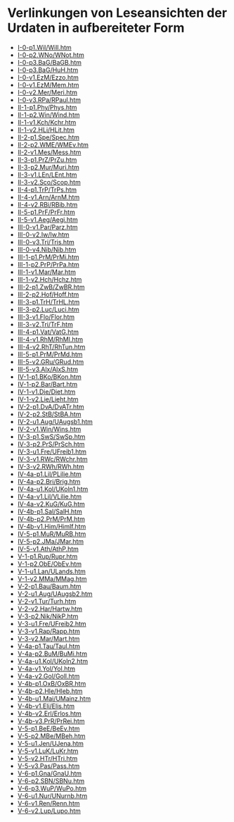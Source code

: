 # Verlinkungen von Leseansichten der Urdaten in aufbereiteter Form

- <a href="https://publikationen.badw.de/de/data?url=https%3A%2F%2Fdaten.badw.de%2Fmhd-korpus%2F-%2Fraw%2Farbeitsfassung%2FP-htm%2FI-0-p1.Wil%2FWill.htm" target="_blank" rel="noopener noreferrer">I-0-p1.Wil/Will.htm</a>
- <a href="https://publikationen.badw.de/de/data?url=https%3A%2F%2Fdaten.badw.de%2Fmhd-korpus%2F-%2Fraw%2Farbeitsfassung%2FP-htm%2FI-0-p2.WNo%2FWNot.htm" target="_blank" rel="noopener noreferrer">I-0-p2.WNo/WNot.htm</a>
- <a href="https://publikationen.badw.de/de/data?url=https%3A%2F%2Fdaten.badw.de%2Fmhd-korpus%2F-%2Fraw%2Farbeitsfassung%2FP-htm%2FI-0-p3.BaG%2FBaGB.htm" target="_blank" rel="noopener noreferrer">I-0-p3.BaG/BaGB.htm</a>
- <a href="https://publikationen.badw.de/de/data?url=https%3A%2F%2Fdaten.badw.de%2Fmhd-korpus%2F-%2Fraw%2Farbeitsfassung%2FP-htm%2FI-0-p3.BaG%2FHuH.htm" target="_blank" rel="noopener noreferrer">I-0-p3.BaG/HuH.htm</a>
- <a href="https://publikationen.badw.de/de/data?url=https%3A%2F%2Fdaten.badw.de%2Fmhd-korpus%2F-%2Fraw%2Farbeitsfassung%2FP-htm%2FI-0-v1.EzM%2FEzzo.htm" target="_blank" rel="noopener noreferrer">I-0-v1.EzM/Ezzo.htm</a>
- <a href="https://publikationen.badw.de/de/data?url=https%3A%2F%2Fdaten.badw.de%2Fmhd-korpus%2F-%2Fraw%2Farbeitsfassung%2FP-htm%2FI-0-v1.EzM%2FMem.htm" target="_blank" rel="noopener noreferrer">I-0-v1.EzM/Mem.htm</a>
- <a href="https://publikationen.badw.de/de/data?url=https%3A%2F%2Fdaten.badw.de%2Fmhd-korpus%2F-%2Fraw%2Farbeitsfassung%2FP-htm%2FI-0-v2.Mer%2FMeri.htm" target="_blank" rel="noopener noreferrer">I-0-v2.Mer/Meri.htm</a>
- <a href="https://publikationen.badw.de/de/data?url=https%3A%2F%2Fdaten.badw.de%2Fmhd-korpus%2F-%2Fraw%2Farbeitsfassung%2FP-htm%2FI-0-v3.RPa%2FRPaul.htm" target="_blank" rel="noopener noreferrer">I-0-v3.RPa/RPaul.htm</a>
- <a href="https://publikationen.badw.de/de/data?url=https%3A%2F%2Fdaten.badw.de%2Fmhd-korpus%2F-%2Fraw%2Farbeitsfassung%2FP-htm%2FII-1-p1.Phy%2FPhys.htm" target="_blank" rel="noopener noreferrer">II-1-p1.Phy/Phys.htm</a>
- <a href="https://publikationen.badw.de/de/data?url=https%3A%2F%2Fdaten.badw.de%2Fmhd-korpus%2F-%2Fraw%2Farbeitsfassung%2FP-htm%2FII-1-p2.Win%2FWind.htm" target="_blank" rel="noopener noreferrer">II-1-p2.Win/Wind.htm</a>
- <a href="https://publikationen.badw.de/de/data?url=https%3A%2F%2Fdaten.badw.de%2Fmhd-korpus%2F-%2Fraw%2Farbeitsfassung%2FP-htm%2FII-1-v1.Kch%2FKchr.htm" target="_blank" rel="noopener noreferrer">II-1-v1.Kch/Kchr.htm</a>
- <a href="https://publikationen.badw.de/de/data?url=https%3A%2F%2Fdaten.badw.de%2Fmhd-korpus%2F-%2Fraw%2Farbeitsfassung%2FP-htm%2FII-1-v2.HLi%2FHLit.htm" target="_blank" rel="noopener noreferrer">II-1-v2.HLi/HLit.htm</a>
- <a href="https://publikationen.badw.de/de/data?url=https%3A%2F%2Fdaten.badw.de%2Fmhd-korpus%2F-%2Fraw%2Farbeitsfassung%2FP-htm%2FII-2-p1.Spe%2FSpec.htm" target="_blank" rel="noopener noreferrer">II-2-p1.Spe/Spec.htm</a>
- <a href="https://publikationen.badw.de/de/data?url=https%3A%2F%2Fdaten.badw.de%2Fmhd-korpus%2F-%2Fraw%2Farbeitsfassung%2FP-htm%2FII-2-p2.WME%2FWMEv.htm" target="_blank" rel="noopener noreferrer">II-2-p2.WME/WMEv.htm</a>
- <a href="https://publikationen.badw.de/de/data?url=https%3A%2F%2Fdaten.badw.de%2Fmhd-korpus%2F-%2Fraw%2Farbeitsfassung%2FP-htm%2FII-2-v1.Mes%2FMess.htm" target="_blank" rel="noopener noreferrer">II-2-v1.Mes/Mess.htm</a>
- <a href="https://publikationen.badw.de/de/data?url=https%3A%2F%2Fdaten.badw.de%2Fmhd-korpus%2F-%2Fraw%2Farbeitsfassung%2FP-htm%2FII-3-p1.PrZ%2FPrZu.htm" target="_blank" rel="noopener noreferrer">II-3-p1.PrZ/PrZu.htm</a>
- <a href="https://publikationen.badw.de/de/data?url=https%3A%2F%2Fdaten.badw.de%2Fmhd-korpus%2F-%2Fraw%2Farbeitsfassung%2FP-htm%2FII-3-p2.Mur%2FMuri.htm" target="_blank" rel="noopener noreferrer">II-3-p2.Mur/Muri.htm</a>
- <a href="https://publikationen.badw.de/de/data?url=https%3A%2F%2Fdaten.badw.de%2Fmhd-korpus%2F-%2Fraw%2Farbeitsfassung%2FP-htm%2FII-3-v1.LEn%2FLEnt.htm" target="_blank" rel="noopener noreferrer">II-3-v1.LEn/LEnt.htm</a>
- <a href="https://publikationen.badw.de/de/data?url=https%3A%2F%2Fdaten.badw.de%2Fmhd-korpus%2F-%2Fraw%2Farbeitsfassung%2FP-htm%2FII-3-v2.Sco%2FScop.htm" target="_blank" rel="noopener noreferrer">II-3-v2.Sco/Scop.htm</a>
- <a href="https://publikationen.badw.de/de/data?url=https%3A%2F%2Fdaten.badw.de%2Fmhd-korpus%2F-%2Fraw%2Farbeitsfassung%2FP-htm%2FII-4-p1.TrP%2FTrPs.htm" target="_blank" rel="noopener noreferrer">II-4-p1.TrP/TrPs.htm</a>
- <a href="https://publikationen.badw.de/de/data?url=https%3A%2F%2Fdaten.badw.de%2Fmhd-korpus%2F-%2Fraw%2Farbeitsfassung%2FP-htm%2FII-4-v1.Arn%2FArnM.htm" target="_blank" rel="noopener noreferrer">II-4-v1.Arn/ArnM.htm</a>
- <a href="https://publikationen.badw.de/de/data?url=https%3A%2F%2Fdaten.badw.de%2Fmhd-korpus%2F-%2Fraw%2Farbeitsfassung%2FP-htm%2FII-4-v2.RBi%2FRBib.htm" target="_blank" rel="noopener noreferrer">II-4-v2.RBi/RBib.htm</a>
- <a href="https://publikationen.badw.de/de/data?url=https%3A%2F%2Fdaten.badw.de%2Fmhd-korpus%2F-%2Fraw%2Farbeitsfassung%2FP-htm%2FII-5-p1.PrF%2FPrFr.htm" target="_blank" rel="noopener noreferrer">II-5-p1.PrF/PrFr.htm</a>
- <a href="https://publikationen.badw.de/de/data?url=https%3A%2F%2Fdaten.badw.de%2Fmhd-korpus%2F-%2Fraw%2Farbeitsfassung%2FP-htm%2FII-5-v1.Aeg%2FAegi.htm" target="_blank" rel="noopener noreferrer">II-5-v1.Aeg/Aegi.htm</a>
- <a href="https://publikationen.badw.de/de/data?url=https%3A%2F%2Fdaten.badw.de%2Fmhd-korpus%2F-%2Fraw%2Farbeitsfassung%2FP-htm%2FIII-0-v1.Par%2FParz.htm" target="_blank" rel="noopener noreferrer">III-0-v1.Par/Parz.htm</a>
- <a href="https://publikationen.badw.de/de/data?url=https%3A%2F%2Fdaten.badw.de%2Fmhd-korpus%2F-%2Fraw%2Farbeitsfassung%2FP-htm%2FIII-0-v2.Iw%2FIw.htm" target="_blank" rel="noopener noreferrer">III-0-v2.Iw/Iw.htm</a>
- <a href="https://publikationen.badw.de/de/data?url=https%3A%2F%2Fdaten.badw.de%2Fmhd-korpus%2F-%2Fraw%2Farbeitsfassung%2FP-htm%2FIII-0-v3.Tri%2FTris.htm" target="_blank" rel="noopener noreferrer">III-0-v3.Tri/Tris.htm</a>
- <a href="https://publikationen.badw.de/de/data?url=https%3A%2F%2Fdaten.badw.de%2Fmhd-korpus%2F-%2Fraw%2Farbeitsfassung%2FP-htm%2FIII-0-v4.Nib%2FNib.htm" target="_blank" rel="noopener noreferrer">III-0-v4.Nib/Nib.htm</a>
- <a href="https://publikationen.badw.de/de/data?url=https%3A%2F%2Fdaten.badw.de%2Fmhd-korpus%2F-%2Fraw%2Farbeitsfassung%2FP-htm%2FIII-1-p1.PrM%2FPrMi.htm" target="_blank" rel="noopener noreferrer">III-1-p1.PrM/PrMi.htm</a>
- <a href="https://publikationen.badw.de/de/data?url=https%3A%2F%2Fdaten.badw.de%2Fmhd-korpus%2F-%2Fraw%2Farbeitsfassung%2FP-htm%2FIII-1-p2.PrP%2FPrPa.htm" target="_blank" rel="noopener noreferrer">III-1-p2.PrP/PrPa.htm</a>
- <a href="https://publikationen.badw.de/de/data?url=https%3A%2F%2Fdaten.badw.de%2Fmhd-korpus%2F-%2Fraw%2Farbeitsfassung%2FP-htm%2FIII-1-v1.Mar%2FMar.htm" target="_blank" rel="noopener noreferrer">III-1-v1.Mar/Mar.htm</a>
- <a href="https://publikationen.badw.de/de/data?url=https%3A%2F%2Fdaten.badw.de%2Fmhd-korpus%2F-%2Fraw%2Farbeitsfassung%2FP-htm%2FIII-1-v2.Hch%2FHchz.htm" target="_blank" rel="noopener noreferrer">III-1-v2.Hch/Hchz.htm</a>
- <a href="https://publikationen.badw.de/de/data?url=https%3A%2F%2Fdaten.badw.de%2Fmhd-korpus%2F-%2Fraw%2Farbeitsfassung%2FP-htm%2FIII-2-p1.ZwB%2FZwBR.htm" target="_blank" rel="noopener noreferrer">III-2-p1.ZwB/ZwBR.htm</a>
- <a href="https://publikationen.badw.de/de/data?url=https%3A%2F%2Fdaten.badw.de%2Fmhd-korpus%2F-%2Fraw%2Farbeitsfassung%2FP-htm%2FIII-2-p2.Hof%2FHoff.htm" target="_blank" rel="noopener noreferrer">III-2-p2.Hof/Hoff.htm</a>
- <a href="https://publikationen.badw.de/de/data?url=https%3A%2F%2Fdaten.badw.de%2Fmhd-korpus%2F-%2Fraw%2Farbeitsfassung%2FP-htm%2FIII-3-p1.TrH%2FTrHL.htm" target="_blank" rel="noopener noreferrer">III-3-p1.TrH/TrHL.htm</a>
- <a href="https://publikationen.badw.de/de/data?url=https%3A%2F%2Fdaten.badw.de%2Fmhd-korpus%2F-%2Fraw%2Farbeitsfassung%2FP-htm%2FIII-3-p2.Luc%2FLuci.htm" target="_blank" rel="noopener noreferrer">III-3-p2.Luc/Luci.htm</a>
- <a href="https://publikationen.badw.de/de/data?url=https%3A%2F%2Fdaten.badw.de%2Fmhd-korpus%2F-%2Fraw%2Farbeitsfassung%2FP-htm%2FIII-3-v1.Flo%2FFlor.htm" target="_blank" rel="noopener noreferrer">III-3-v1.Flo/Flor.htm</a>
- <a href="https://publikationen.badw.de/de/data?url=https%3A%2F%2Fdaten.badw.de%2Fmhd-korpus%2F-%2Fraw%2Farbeitsfassung%2FP-htm%2FIII-3-v2.Tri%2FTrF.htm" target="_blank" rel="noopener noreferrer">III-3-v2.Tri/TrF.htm</a>
- <a href="https://publikationen.badw.de/de/data?url=https%3A%2F%2Fdaten.badw.de%2Fmhd-korpus%2F-%2Fraw%2Farbeitsfassung%2FP-htm%2FIII-4-p1.Vat%2FVatG.htm" target="_blank" rel="noopener noreferrer">III-4-p1.Vat/VatG.htm</a>
- <a href="https://publikationen.badw.de/de/data?url=https%3A%2F%2Fdaten.badw.de%2Fmhd-korpus%2F-%2Fraw%2Farbeitsfassung%2FP-htm%2FIII-4-v1.RhM%2FRhMl.htm" target="_blank" rel="noopener noreferrer">III-4-v1.RhM/RhMl.htm</a>
- <a href="https://publikationen.badw.de/de/data?url=https%3A%2F%2Fdaten.badw.de%2Fmhd-korpus%2F-%2Fraw%2Farbeitsfassung%2FP-htm%2FIII-4-v2.RhT%2FRhTun.htm" target="_blank" rel="noopener noreferrer">III-4-v2.RhT/RhTun.htm</a>
- <a href="https://publikationen.badw.de/de/data?url=https%3A%2F%2Fdaten.badw.de%2Fmhd-korpus%2F-%2Fraw%2Farbeitsfassung%2FP-htm%2FIII-5-p1.PrM%2FPrMd.htm" target="_blank" rel="noopener noreferrer">III-5-p1.PrM/PrMd.htm</a>
- <a href="https://publikationen.badw.de/de/data?url=https%3A%2F%2Fdaten.badw.de%2Fmhd-korpus%2F-%2Fraw%2Farbeitsfassung%2FP-htm%2FIII-5-v2.GRu%2FGRud.htm" target="_blank" rel="noopener noreferrer">III-5-v2.GRu/GRud.htm</a>
- <a href="https://publikationen.badw.de/de/data?url=https%3A%2F%2Fdaten.badw.de%2Fmhd-korpus%2F-%2Fraw%2Farbeitsfassung%2FP-htm%2FIII-5-v3.Alx%2FAlxS.htm" target="_blank" rel="noopener noreferrer">III-5-v3.Alx/AlxS.htm</a>
- <a href="https://publikationen.badw.de/de/data?url=https%3A%2F%2Fdaten.badw.de%2Fmhd-korpus%2F-%2Fraw%2Farbeitsfassung%2FP-htm%2FIV-1-p1.BKo%2FBKon.htm" target="_blank" rel="noopener noreferrer">IV-1-p1.BKo/BKon.htm</a>
- <a href="https://publikationen.badw.de/de/data?url=https%3A%2F%2Fdaten.badw.de%2Fmhd-korpus%2F-%2Fraw%2Farbeitsfassung%2FP-htm%2FIV-1-p2.Bar%2FBart.htm" target="_blank" rel="noopener noreferrer">IV-1-p2.Bar/Bart.htm</a>
- <a href="https://publikationen.badw.de/de/data?url=https%3A%2F%2Fdaten.badw.de%2Fmhd-korpus%2F-%2Fraw%2Farbeitsfassung%2FP-htm%2FIV-1-v1.Die%2FDiet.htm" target="_blank" rel="noopener noreferrer">IV-1-v1.Die/Diet.htm</a>
- <a href="https://publikationen.badw.de/de/data?url=https%3A%2F%2Fdaten.badw.de%2Fmhd-korpus%2F-%2Fraw%2Farbeitsfassung%2FP-htm%2FIV-1-v2.Lie%2FLieht.htm" target="_blank" rel="noopener noreferrer">IV-1-v2.Lie/Lieht.htm</a>
- <a href="https://publikationen.badw.de/de/data?url=https%3A%2F%2Fdaten.badw.de%2Fmhd-korpus%2F-%2Fraw%2Farbeitsfassung%2FP-htm%2FIV-2-p1.DvA%2FDvATr.htm" target="_blank" rel="noopener noreferrer">IV-2-p1.DvA/DvATr.htm</a>
- <a href="https://publikationen.badw.de/de/data?url=https%3A%2F%2Fdaten.badw.de%2Fmhd-korpus%2F-%2Fraw%2Farbeitsfassung%2FP-htm%2FIV-2-p2.StB%2FStBA.htm" target="_blank" rel="noopener noreferrer">IV-2-p2.StB/StBA.htm</a>
- <a href="https://publikationen.badw.de/de/data?url=https%3A%2F%2Fdaten.badw.de%2Fmhd-korpus%2F-%2Fraw%2Farbeitsfassung%2FP-htm%2FIV-2-u1.Aug%2FUAugsb1.htm" target="_blank" rel="noopener noreferrer">IV-2-u1.Aug/UAugsb1.htm</a>
- <a href="https://publikationen.badw.de/de/data?url=https%3A%2F%2Fdaten.badw.de%2Fmhd-korpus%2F-%2Fraw%2Farbeitsfassung%2FP-htm%2FIV-2-v1.Win%2FWins.htm" target="_blank" rel="noopener noreferrer">IV-2-v1.Win/Wins.htm</a>
- <a href="https://publikationen.badw.de/de/data?url=https%3A%2F%2Fdaten.badw.de%2Fmhd-korpus%2F-%2Fraw%2Farbeitsfassung%2FP-htm%2FIV-3-p1.SwS%2FSwSp.htm" target="_blank" rel="noopener noreferrer">IV-3-p1.SwS/SwSp.htm</a>
- <a href="https://publikationen.badw.de/de/data?url=https%3A%2F%2Fdaten.badw.de%2Fmhd-korpus%2F-%2Fraw%2Farbeitsfassung%2FP-htm%2FIV-3-p2.PrS%2FPrSch.htm" target="_blank" rel="noopener noreferrer">IV-3-p2.PrS/PrSch.htm</a>
- <a href="https://publikationen.badw.de/de/data?url=https%3A%2F%2Fdaten.badw.de%2Fmhd-korpus%2F-%2Fraw%2Farbeitsfassung%2FP-htm%2FIV-3-u1.Fre%2FUFreib1.htm" target="_blank" rel="noopener noreferrer">IV-3-u1.Fre/UFreib1.htm</a>
- <a href="https://publikationen.badw.de/de/data?url=https%3A%2F%2Fdaten.badw.de%2Fmhd-korpus%2F-%2Fraw%2Farbeitsfassung%2FP-htm%2FIV-3-v1.RWc%2FRWchr.htm" target="_blank" rel="noopener noreferrer">IV-3-v1.RWc/RWchr.htm</a>
- <a href="https://publikationen.badw.de/de/data?url=https%3A%2F%2Fdaten.badw.de%2Fmhd-korpus%2F-%2Fraw%2Farbeitsfassung%2FP-htm%2FIV-3-v2.RWh%2FRWh.htm" target="_blank" rel="noopener noreferrer">IV-3-v2.RWh/RWh.htm</a>
- <a href="https://publikationen.badw.de/de/data?url=https%3A%2F%2Fdaten.badw.de%2Fmhd-korpus%2F-%2Fraw%2Farbeitsfassung%2FP-htm%2FIV-4a-p1.Lil%2FPLilie.htm" target="_blank" rel="noopener noreferrer">IV-4a-p1.Lil/PLilie.htm</a>
- <a href="https://publikationen.badw.de/de/data?url=https%3A%2F%2Fdaten.badw.de%2Fmhd-korpus%2F-%2Fraw%2Farbeitsfassung%2FP-htm%2FIV-4a-p2.Bri%2FBrig.htm" target="_blank" rel="noopener noreferrer">IV-4a-p2.Bri/Brig.htm</a>
- <a href="https://publikationen.badw.de/de/data?url=https%3A%2F%2Fdaten.badw.de%2Fmhd-korpus%2F-%2Fraw%2Farbeitsfassung%2FP-htm%2FIV-4a-u1.Kol%2FUKoln1.htm" target="_blank" rel="noopener noreferrer">IV-4a-u1.Kol/UKoln1.htm</a>
- <a href="https://publikationen.badw.de/de/data?url=https%3A%2F%2Fdaten.badw.de%2Fmhd-korpus%2F-%2Fraw%2Farbeitsfassung%2FP-htm%2FIV-4a-v1.Lil%2FVLilie.htm" target="_blank" rel="noopener noreferrer">IV-4a-v1.Lil/VLilie.htm</a>
- <a href="https://publikationen.badw.de/de/data?url=https%3A%2F%2Fdaten.badw.de%2Fmhd-korpus%2F-%2Fraw%2Farbeitsfassung%2FP-htm%2FIV-4a-v2.KuG%2FKuG.htm" target="_blank" rel="noopener noreferrer">IV-4a-v2.KuG/KuG.htm</a>
- <a href="https://publikationen.badw.de/de/data?url=https%3A%2F%2Fdaten.badw.de%2Fmhd-korpus%2F-%2Fraw%2Farbeitsfassung%2FP-htm%2FIV-4b-p1.Sal%2FSalH.htm" target="_blank" rel="noopener noreferrer">IV-4b-p1.Sal/SalH.htm</a>
- <a href="https://publikationen.badw.de/de/data?url=https%3A%2F%2Fdaten.badw.de%2Fmhd-korpus%2F-%2Fraw%2Farbeitsfassung%2FP-htm%2FIV-4b-p2.PrM%2FPrM.htm" target="_blank" rel="noopener noreferrer">IV-4b-p2.PrM/PrM.htm</a>
- <a href="https://publikationen.badw.de/de/data?url=https%3A%2F%2Fdaten.badw.de%2Fmhd-korpus%2F-%2Fraw%2Farbeitsfassung%2FP-htm%2FIV-4b-v1.Him%2FHimlf.htm" target="_blank" rel="noopener noreferrer">IV-4b-v1.Him/Himlf.htm</a>
- <a href="https://publikationen.badw.de/de/data?url=https%3A%2F%2Fdaten.badw.de%2Fmhd-korpus%2F-%2Fraw%2Farbeitsfassung%2FP-htm%2FIV-5-p1.MuR%2FMuRB.htm" target="_blank" rel="noopener noreferrer">IV-5-p1.MuR/MuRB.htm</a>
- <a href="https://publikationen.badw.de/de/data?url=https%3A%2F%2Fdaten.badw.de%2Fmhd-korpus%2F-%2Fraw%2Farbeitsfassung%2FP-htm%2FIV-5-p2.JMa%2FJMar.htm" target="_blank" rel="noopener noreferrer">IV-5-p2.JMa/JMar.htm</a>
- <a href="https://publikationen.badw.de/de/data?url=https%3A%2F%2Fdaten.badw.de%2Fmhd-korpus%2F-%2Fraw%2Farbeitsfassung%2FP-htm%2FIV-5-v1.Ath%2FAthP.htm" target="_blank" rel="noopener noreferrer">IV-5-v1.Ath/AthP.htm</a>
- <a href="https://publikationen.badw.de/de/data?url=https%3A%2F%2Fdaten.badw.de%2Fmhd-korpus%2F-%2Fraw%2Farbeitsfassung%2FP-htm%2FV-1-p1.Rup%2FRupr.htm" target="_blank" rel="noopener noreferrer">V-1-p1.Rup/Rupr.htm</a>
- <a href="https://publikationen.badw.de/de/data?url=https%3A%2F%2Fdaten.badw.de%2Fmhd-korpus%2F-%2Fraw%2Farbeitsfassung%2FP-htm%2FV-1-p2.ObE%2FObEv.htm" target="_blank" rel="noopener noreferrer">V-1-p2.ObE/ObEv.htm</a>
- <a href="https://publikationen.badw.de/de/data?url=https%3A%2F%2Fdaten.badw.de%2Fmhd-korpus%2F-%2Fraw%2Farbeitsfassung%2FP-htm%2FV-1-u1.Lan%2FULands.htm" target="_blank" rel="noopener noreferrer">V-1-u1.Lan/ULands.htm</a>
- <a href="https://publikationen.badw.de/de/data?url=https%3A%2F%2Fdaten.badw.de%2Fmhd-korpus%2F-%2Fraw%2Farbeitsfassung%2FP-htm%2FV-1-v2.MMa%2FMMag.htm" target="_blank" rel="noopener noreferrer">V-1-v2.MMa/MMag.htm</a>
- <a href="https://publikationen.badw.de/de/data?url=https%3A%2F%2Fdaten.badw.de%2Fmhd-korpus%2F-%2Fraw%2Farbeitsfassung%2FP-htm%2FV-2-p1.Bau%2FBaum.htm" target="_blank" rel="noopener noreferrer">V-2-p1.Bau/Baum.htm</a>
- <a href="https://publikationen.badw.de/de/data?url=https%3A%2F%2Fdaten.badw.de%2Fmhd-korpus%2F-%2Fraw%2Farbeitsfassung%2FP-htm%2FV-2-u1.Aug%2FUAugsb2.htm" target="_blank" rel="noopener noreferrer">V-2-u1.Aug/UAugsb2.htm</a>
- <a href="https://publikationen.badw.de/de/data?url=https%3A%2F%2Fdaten.badw.de%2Fmhd-korpus%2F-%2Fraw%2Farbeitsfassung%2FP-htm%2FV-2-v1.Tur%2FTurh.htm" target="_blank" rel="noopener noreferrer">V-2-v1.Tur/Turh.htm</a>
- <a href="https://publikationen.badw.de/de/data?url=https%3A%2F%2Fdaten.badw.de%2Fmhd-korpus%2F-%2Fraw%2Farbeitsfassung%2FP-htm%2FV-2-v2.Har%2FHartw.htm" target="_blank" rel="noopener noreferrer">V-2-v2.Har/Hartw.htm</a>
- <a href="https://publikationen.badw.de/de/data?url=https%3A%2F%2Fdaten.badw.de%2Fmhd-korpus%2F-%2Fraw%2Farbeitsfassung%2FP-htm%2FV-3-p2.Nik%2FNikP.htm" target="_blank" rel="noopener noreferrer">V-3-p2.Nik/NikP.htm</a>
- <a href="https://publikationen.badw.de/de/data?url=https%3A%2F%2Fdaten.badw.de%2Fmhd-korpus%2F-%2Fraw%2Farbeitsfassung%2FP-htm%2FV-3-u1.Fre%2FUFreib2.htm" target="_blank" rel="noopener noreferrer">V-3-u1.Fre/UFreib2.htm</a>
- <a href="https://publikationen.badw.de/de/data?url=https%3A%2F%2Fdaten.badw.de%2Fmhd-korpus%2F-%2Fraw%2Farbeitsfassung%2FP-htm%2FV-3-v1.Rap%2FRapp.htm" target="_blank" rel="noopener noreferrer">V-3-v1.Rap/Rapp.htm</a>
- <a href="https://publikationen.badw.de/de/data?url=https%3A%2F%2Fdaten.badw.de%2Fmhd-korpus%2F-%2Fraw%2Farbeitsfassung%2FP-htm%2FV-3-v2.Mar%2FMart.htm" target="_blank" rel="noopener noreferrer">V-3-v2.Mar/Mart.htm</a>
- <a href="https://publikationen.badw.de/de/data?url=https%3A%2F%2Fdaten.badw.de%2Fmhd-korpus%2F-%2Fraw%2Farbeitsfassung%2FP-htm%2FV-4a-p1.Tau%2FTaul.htm" target="_blank" rel="noopener noreferrer">V-4a-p1.Tau/Taul.htm</a>
- <a href="https://publikationen.badw.de/de/data?url=https%3A%2F%2Fdaten.badw.de%2Fmhd-korpus%2F-%2Fraw%2Farbeitsfassung%2FP-htm%2FV-4a-p2.BuM%2FBuMi.htm" target="_blank" rel="noopener noreferrer">V-4a-p2.BuM/BuMi.htm</a>
- <a href="https://publikationen.badw.de/de/data?url=https%3A%2F%2Fdaten.badw.de%2Fmhd-korpus%2F-%2Fraw%2Farbeitsfassung%2FP-htm%2FV-4a-u1.Kol%2FUKoln2.htm" target="_blank" rel="noopener noreferrer">V-4a-u1.Kol/UKoln2.htm</a>
- <a href="https://publikationen.badw.de/de/data?url=https%3A%2F%2Fdaten.badw.de%2Fmhd-korpus%2F-%2Fraw%2Farbeitsfassung%2FP-htm%2FV-4a-v1.Yol%2FYol.htm" target="_blank" rel="noopener noreferrer">V-4a-v1.Yol/Yol.htm</a>
- <a href="https://publikationen.badw.de/de/data?url=https%3A%2F%2Fdaten.badw.de%2Fmhd-korpus%2F-%2Fraw%2Farbeitsfassung%2FP-htm%2FV-4a-v2.Gol%2FGoll.htm" target="_blank" rel="noopener noreferrer">V-4a-v2.Gol/Goll.htm</a>
- <a href="https://publikationen.badw.de/de/data?url=https%3A%2F%2Fdaten.badw.de%2Fmhd-korpus%2F-%2Fraw%2Farbeitsfassung%2FP-htm%2FV-4b-p1.OxB%2FOxBR.htm" target="_blank" rel="noopener noreferrer">V-4b-p1.OxB/OxBR.htm</a>
- <a href="https://publikationen.badw.de/de/data?url=https%3A%2F%2Fdaten.badw.de%2Fmhd-korpus%2F-%2Fraw%2Farbeitsfassung%2FP-htm%2FV-4b-p2.Hle%2FHleb.htm" target="_blank" rel="noopener noreferrer">V-4b-p2.Hle/Hleb.htm</a>
- <a href="https://publikationen.badw.de/de/data?url=https%3A%2F%2Fdaten.badw.de%2Fmhd-korpus%2F-%2Fraw%2Farbeitsfassung%2FP-htm%2FV-4b-u1.Mai%2FUMainz.htm" target="_blank" rel="noopener noreferrer">V-4b-u1.Mai/UMainz.htm</a>
- <a href="https://publikationen.badw.de/de/data?url=https%3A%2F%2Fdaten.badw.de%2Fmhd-korpus%2F-%2Fraw%2Farbeitsfassung%2FP-htm%2FV-4b-v1.Eli%2FElis.htm" target="_blank" rel="noopener noreferrer">V-4b-v1.Eli/Elis.htm</a>
- <a href="https://publikationen.badw.de/de/data?url=https%3A%2F%2Fdaten.badw.de%2Fmhd-korpus%2F-%2Fraw%2Farbeitsfassung%2FP-htm%2FV-4b-v2.Erl%2FErlos.htm" target="_blank" rel="noopener noreferrer">V-4b-v2.Erl/Erlos.htm</a>
- <a href="https://publikationen.badw.de/de/data?url=https%3A%2F%2Fdaten.badw.de%2Fmhd-korpus%2F-%2Fraw%2Farbeitsfassung%2FP-htm%2FV-4b-v3.PrR%2FPrRei.htm" target="_blank" rel="noopener noreferrer">V-4b-v3.PrR/PrRei.htm</a>
- <a href="https://publikationen.badw.de/de/data?url=https%3A%2F%2Fdaten.badw.de%2Fmhd-korpus%2F-%2Fraw%2Farbeitsfassung%2FP-htm%2FV-5-p1.BeE%2FBeEv.htm" target="_blank" rel="noopener noreferrer">V-5-p1.BeE/BeEv.htm</a>
- <a href="https://publikationen.badw.de/de/data?url=https%3A%2F%2Fdaten.badw.de%2Fmhd-korpus%2F-%2Fraw%2Farbeitsfassung%2FP-htm%2FV-5-p2.MBe%2FMBeh.htm" target="_blank" rel="noopener noreferrer">V-5-p2.MBe/MBeh.htm</a>
- <a href="https://publikationen.badw.de/de/data?url=https%3A%2F%2Fdaten.badw.de%2Fmhd-korpus%2F-%2Fraw%2Farbeitsfassung%2FP-htm%2FV-5-u1.Jen%2FUJena.htm" target="_blank" rel="noopener noreferrer">V-5-u1.Jen/UJena.htm</a>
- <a href="https://publikationen.badw.de/de/data?url=https%3A%2F%2Fdaten.badw.de%2Fmhd-korpus%2F-%2Fraw%2Farbeitsfassung%2FP-htm%2FV-5-v1.LuK%2FLuKr.htm" target="_blank" rel="noopener noreferrer">V-5-v1.LuK/LuKr.htm</a>
- <a href="https://publikationen.badw.de/de/data?url=https%3A%2F%2Fdaten.badw.de%2Fmhd-korpus%2F-%2Fraw%2Farbeitsfassung%2FP-htm%2FV-5-v2.HTr%2FHTri.htm" target="_blank" rel="noopener noreferrer">V-5-v2.HTr/HTri.htm</a>
- <a href="https://publikationen.badw.de/de/data?url=https%3A%2F%2Fdaten.badw.de%2Fmhd-korpus%2F-%2Fraw%2Farbeitsfassung%2FP-htm%2FV-5-v3.Pas%2FPass.htm" target="_blank" rel="noopener noreferrer">V-5-v3.Pas/Pass.htm</a>
- <a href="https://publikationen.badw.de/de/data?url=https%3A%2F%2Fdaten.badw.de%2Fmhd-korpus%2F-%2Fraw%2Farbeitsfassung%2FP-htm%2FV-6-p1.Gna%2FGnaU.htm" target="_blank" rel="noopener noreferrer">V-6-p1.Gna/GnaU.htm</a>
- <a href="https://publikationen.badw.de/de/data?url=https%3A%2F%2Fdaten.badw.de%2Fmhd-korpus%2F-%2Fraw%2Farbeitsfassung%2FP-htm%2FV-6-p2.SBN%2FSBNu.htm" target="_blank" rel="noopener noreferrer">V-6-p2.SBN/SBNu.htm</a>
- <a href="https://publikationen.badw.de/de/data?url=https%3A%2F%2Fdaten.badw.de%2Fmhd-korpus%2F-%2Fraw%2Farbeitsfassung%2FP-htm%2FV-6-p3.WuP%2FWuPo.htm" target="_blank" rel="noopener noreferrer">V-6-p3.WuP/WuPo.htm</a>
- <a href="https://publikationen.badw.de/de/data?url=https%3A%2F%2Fdaten.badw.de%2Fmhd-korpus%2F-%2Fraw%2Farbeitsfassung%2FP-htm%2FV-6-u1.Nur%2FUNurnb.htm" target="_blank" rel="noopener noreferrer">V-6-u1.Nur/UNurnb.htm</a>
- <a href="https://publikationen.badw.de/de/data?url=https%3A%2F%2Fdaten.badw.de%2Fmhd-korpus%2F-%2Fraw%2Farbeitsfassung%2FP-htm%2FV-6-v1.Ren%2FRenn.htm" target="_blank" rel="noopener noreferrer">V-6-v1.Ren/Renn.htm</a>
- <a href="https://publikationen.badw.de/de/data?url=https%3A%2F%2Fdaten.badw.de%2Fmhd-korpus%2F-%2Fraw%2Farbeitsfassung%2FP-htm%2FV-6-v2.Lup%2FLupo.htm" target="_blank" rel="noopener noreferrer">V-6-v2.Lup/Lupo.htm</a>
